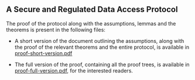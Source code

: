 ## A Secure and Regulated Data Access Protocol

The proof of the protocol along with the assumptions, lemmas and the theorems is present in the following files:

* A short version of the document outlining the assumptions, along with the proof of the relevant theorems and the entire protocol, is available in [proof-short-version.pdf](./proof-short-version.pdf) 

* The full version of the proof, containing all the proof trees, is available in [proof-full-version.pdf](./proof-full-version.pdf), for the interested readers.
